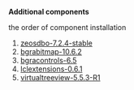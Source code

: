 **Additional components**

the order of component installation

1. [zeosdbo-7.2.4-stable](https://sourceforge.net/projects/zeoslib/)
2. [bgrabitmap-10.6.2](https://github.com/bgrabitmap/bgrabitmap/releases/)
3. [bgracontrols-6.5](https://github.com/bgrabitmap/bgracontrols/releases/)
4. [lclextensions-0.6.1](https://github.com/blikblum/VirtualTreeView-Lazarus/releases/)
5. [virtualtreeview-5.5.3-R1](https://github.com/blikblum/VirtualTreeView-Lazarus/releases/)

